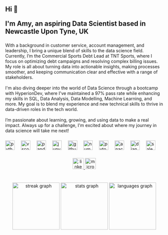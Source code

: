 <h2 align="left">Hi 👋<br>
  
  I'm Amy, an aspiring Data Scientist based in Newcastle Upon Tyne, UK</h2>

###

<p align="left">With a background in customer service, account management, and leadership, I bring a unique blend of skills to the data science field. Currently, I’m the Commercial Sports Debt Lead at TNT Sports, where I focus on optimizing debt campaigns and resolving complex billing issues. My role is all about turning data into actionable insights, making processes smoother, and keeping communication clear and effective with a range of stakeholders.<br><br>I'm also diving deeper into the world of Data Science through a bootcamp with HyperionDev, where I've maintained a 97% pass rate while enhancing my skills in SQL, Data Analysis, Data Modelling, Machine Learning, and more. My goal is to blend my experience and new technical skills to thrive in data-driven roles in the tech world.<br><br>I’m passionate about learning, growing, and using data to make a real impact. Always up for a challenge, I'm excited about where my journey in data science will take me next!</p>

###

<div align="left">
  <img src="https://cdn.jsdelivr.net/gh/devicons/devicon/icons/python/python-original.svg" height="30" alt="python logo"  />
  <img width="12" />
  <img src="https://cdn.jsdelivr.net/gh/devicons/devicon/icons/vscode/vscode-original.svg" height="30" alt="vscode logo"  />
  <img width="12" />
  <img src="https://cdn.jsdelivr.net/gh/devicons/devicon/icons/pandas/pandas-original.svg" height="30" alt="pandas logo"  />
  <img width="12" />
  <img src="https://cdn.jsdelivr.net/gh/devicons/devicon/icons/jupyter/jupyter-original.svg" height="30" alt="jupyter logo"  />
  <img width="12" />
  <img src="https://cdn.jsdelivr.net/gh/devicons/devicon/icons/github/github-original.svg" height="30" alt="github logo"  />
  <img width="12" />
  <img src="https://cdn.jsdelivr.net/gh/devicons/devicon/icons/numpy/numpy-original.svg" height="30" alt="numpy logo"  />
  <img width="12" />
  <img src="https://cdn.jsdelivr.net/gh/devicons/devicon/icons/pytorch/pytorch-original.svg" height="30" alt="pytorch logo"  />
  <img width="12" />
  <img src="https://cdn.jsdelivr.net/gh/devicons/devicon/icons/anaconda/anaconda-original.svg" height="30" alt="anaconda logo"  />
  <img width="12" />
  <img src="https://cdn.jsdelivr.net/gh/devicons/devicon/icons/django/django-plain.svg" height="30" alt="django logo"  />
  <img width="12" />
  <img src="https://cdn.jsdelivr.net/gh/devicons/devicon/icons/salesforce/salesforce-original.svg" height="30" alt="salesforce logo"  />
</div>

###

<div align="center">
  <a href="https://www.linkedin.com/in/amy-pape-0296592b2/" target="_blank">
    <img src="https://img.shields.io/static/v1?message=LinkedIn&logo=linkedin&label=&color=0077B5&logoColor=white&labelColor=&style=for-the-badge" height="35" alt="linkedin logo"  />
  </a>
  <a href="https://outlook.live.com/mail/0/AQMkADAwATNiZmYAZC0zMwBkMy02MTAyLTAwAi0wMAoALgAAA%2FR810po6JZLlgAJSpl0uicBAKUNrB%2FNiFxNsgyL9voKJx8AAxOA8qsAAAA%3D?actSwt=true" target="_blank">
    <img src="https://img.shields.io/static/v1?message=Outlook&logo=microsoft-outlook&label=&color=0078D4&logoColor=white&labelColor=&style=for-the-badge" height="35" alt="microsoft-outlook logo"  />
  </a>
</div>

###

<br clear="both">

<div align="center">
  <img src="https://streak-stats.demolab.com?user=APape95&locale=en&mode=daily&theme=graywhite&hide_border=false&border_radius=5" height="150" alt="streak graph"  />
  <img src="https://github-readme-stats.vercel.app/api?username=APape95&hide_title=false&hide_rank=true&show_icons=true&include_all_commits=true&count_private=true&disable_animations=false&theme=graywhite&locale=en&hide_border=false&custom_title=My%20Stats" height="150" alt="stats graph"  />
  <img src="https://github-readme-stats.vercel.app/api/top-langs?username=APape95&locale=en&hide_title=false&layout=compact&card_width=320&langs_count=5&theme=graywhite&hide_border=false&custom_title=My%20Languages..." height="150" alt="languages graph"  />
</div>

###
